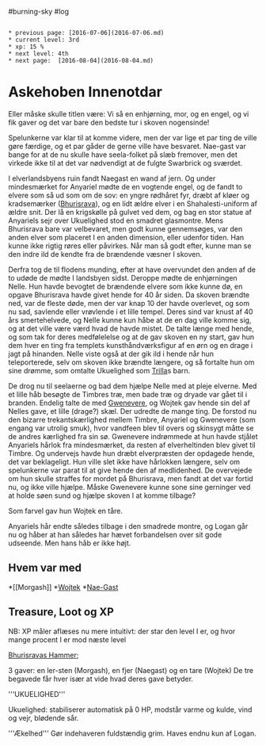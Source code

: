 #burning-sky #log

```ad-info

* previous page: [2016-07-06](2016-07-06.md)
* current level: 3rd
* xp: 15 %
* next level: 4th
* next page:  [2016-08-04](2016-08-04.md) 
```

# Askehoben Innenotdar  
Eller måske skulle titlen være: Vi så en enhjørning, mor, og en engel, og vi fik gaver og det var bare den bedste tur i skoven nogensinde!
Spelunkerne var klar til at komme videre, men der var lige et par ting de ville gøre færdige, og et par gåder de gerne ville have besvaret. Nae-gast var bange for at de nu skulle have seela-folket på slæb fremover, men det virkede ikke til at det var nødvendigt at de fulgte Swarbrick og sværdet.
I elverlandsbyens ruin fandt Naegast en wand af jern. Og under mindesmærket for Anyariel mødte de en vogtende engel, og de fandt to elvere som så ud som om de sov: en yngre rødhåret fyr, dræbt af kløer og kradsemærker ([Bhurisrava](Bhurisrava.md)), og en lidt ældre elver i en Shahalesti-uniform af ældre snit. Der lå en krigskølle på gulvet ved dem, og bag en stor statue af Anyariels sejr over Ukuelighed stod en smadret glasmontre. Mens Bhurisrava bare var velbevaret, men godt kunne gennemsøges, var den anden elver som placeret I en anden dimension, eller udenfor tiden. Han kunne ikke rigtig røres eller påvirkes. Når man så godt efter, kunne man se den indre ild de kendte fra de brændende væsner I skoven. 
Derfra tog de til flodens munding, efter at have overvundet den anden af de to udøde de mødte I landsbyen sidst. Deroppe mødte de enhjørningen Nelle. Hun havde bevogtet de brændende elvere som ikke kunne dø, en opgave Bhurisrava havde givet hende for 40 år siden. Da skoven brændte ned, var de fleste døde, men der var knap 10 der havde overlevet, og som nu sad, savlende eller vrøvlende i et lille tempel. Deres sind var knust af 40 års smertehelvede, og Nelle kunne kun håbe at de en dag ville komme sig, og at det ville være værd hvad de havde mistet. De talte længe med hende, og som tak for deres medfølelelse og at de gav skoven en ny start, gav hun dem hver en ting fra templets kunsthåndværksfigur af en ørn og en drage i jagt på hinanden. Nelle viste også at der gik ild i hende når hun teleporterede, selv om skoven ikke brændte længere, og så fortalte hun om sine drømme, som omtalte Ukuelighed som [Trilla](Trilla.md)s barn.
De drog nu til seelaerne og bad dem hjælpe Nelle med at pleje elverne. Med et lille håb besøgte de Timbres træ, men bade træ og dryade var gået til i branden. Endelig talte de med [Gwenevere](Gwenevere.md), og Wojtek gav hende sin del af Nelles gave, et lille (drage?) skæl. Der udredte de mange ting. De forstod nu den bizarre trekantskærlighed mellem Timbre, Anyariel og Gwenevere (som engang var utrolig smuk), hvor vandfeen blev til overs og skinsygt måtte se de andres kærlighed fra sin sø. Gwenevere indrømmede at hun havde stjålet Anyariels hårlok fra mindesmærket, da resten af elverheltinden blev givet til Timbre. Og undervejs havde hun dræbt elverpræsten der opdagede hende, det var beklageligt. Hun ville slet ikke have hårlokken længere, selv om spelunkerne var parat til at give hende den af medlidenhed. De overvejede om hun skulle straffes for mordet på Bhurisrava, men fandt at det var fortid nu, og ikke ville hjælpe. Måske Gwenevere kunne sone sine gerninger ved at holde søen sund og hjælpe skoven I at komme tilbage?
Som farvel gav hun Wojtek en tåre.
Anyariels hår endte således tilbage i den smadrede montre, og Logan går nu og håber at han således har hævet forbandelsen over sit gode udseende. Men hans håb er ikke højt.
## Hvem var med 
*[[Morgash]]
*[Wojtek](Wojtek.md)
*[Nae-Gast](Nae-Gast%20Oldknist.md)
## Treasure, Loot og XP 
NB: XP måler aflæses nu mere intuitivt: der star den level I er, og hvor mange procent I er mod næste level
[Bhurisravas Hammer](Bhurisravas%20Hammer.md); 
3 gaver: en ler-sten (Morgash), en fjer (Naegast) og en tare (Wojtek) De tre begavede får hver især at vide hvad deres gave betyder.
'''UKUELIGHED'''
Ukuelighed: stabiliserer automatisk på 0 HP, modstår varme og kulde, vind og vejr, blødende sår.
'''Ækelhed'''
Gør indehaveren fuldstændig grim. Haves endnu kun af Logan.
